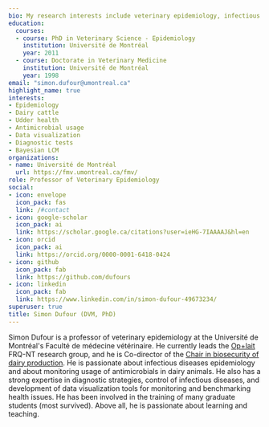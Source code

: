 ```yaml
---
bio: My research interests include veterinary epidemiology, infectious diseases of dairy cows, biosecurity, Bayesian statistics, data visualization, diagnostic tests validation, latent class models.
education:
  courses:
  - course: PhD in Veterinary Science - Epidemiology
    institution: Université de Montréal
    year: 2011
  - course: Doctorate in Veterinary Medicine
    institution: Université de Montréal
    year: 1998
email: "simon.dufour@umontreal.ca"
highlight_name: true
interests:
- Epidemiology
- Dairy cattle
- Udder health
- Antimicrobial usage
- Data visualization
- Diagnostic tests
- Bayesian LCM
organizations:
- name: Université de Montréal
  url: https://fmv.umontreal.ca/fmv/
role: Professor of Veterinary Epidemiology
social:
- icon: envelope
  icon_pack: fas
  link: /#contact
- icon: google-scholar
  icon_pack: ai
  link: https://scholar.google.ca/citations?user=ieHG-7IAAAAJ&hl=en
- icon: orcid
  icon_pack: ai
  link: https://orcid.org/0000-0001-6418-0424
- icon: github
  icon_pack: fab
  link: https://github.com/dufours
- icon: linkedin
  icon_pack: fab
  link: https://www.linkedin.com/in/simon-dufour-49673234/
superuser: true
title: Simon Dufour (DVM, PhD)
---
```


Simon Dufour is a professor of veterinary epidemiology at the Université de Montréal's Faculté de médecine vétérinaire. He currently leads the [Op+lait](https://www.oplait.org/) FRQ-NT research group, and he is Co-director of the [Chair in biosecurity of dairy production](https://www.chairebiosecuritelait.org/en). He is passionate about infectious diseases epidemiology and about monitoring usage of antimicrobials in dairy animals. He also has a strong expertise in diagnostic strategies, control of infectious diseases, and development of data visualization tools for monitoring and benchmarking health issues. He has been involved in the training of many graduate students (most survived). Above all, he is passionate about learning and teaching.


